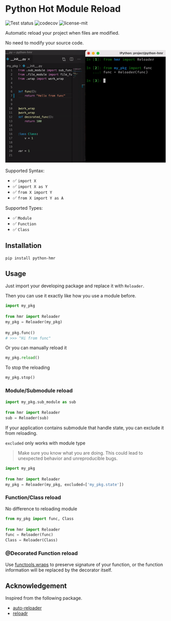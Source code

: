 # Python Hot Module Reload

![Test status](https://img.shields.io/github/workflow/status/Mr-Milk/python-hmr/Test?label=Test&logo=github&style=flat-square)
![codecov](https://img.shields.io/codecov/c/github/Mr-Milk/python-hmr?style=flat-square)
![license-mit](https://img.shields.io/github/license/Mr-Milk/python-hmr?color=blue&style=flat-square)

Automatic reload your project when files are modified.

No need to modify your source code.

![reload](img/reload_func.gif)

Supported Syntax:

- ✅ ```import X```
- ✅ ```import X as Y```
- ✅ ```from X import Y```
- ✅ ```from X import Y as A```

Supported Types:

- ✅ `Module`
- ✅ `Function`
- ✅ `Class`

## Installation

```shell
pip install python-hmr
```

## Usage

Just import your developing package and replace it with `Reloader`.

Then you can use it exactly like how you use a module before.

```python
import my_pkg

from hmr import Reloader
my_pkg = Reloader(my_pkg)

my_pkg.func()
# >>> "Hi from func"
```

Or you can manually reload it

```python
my_pkg.reload()
```

To stop the reloading

```python
my_pkg.stop()
```

### Module/Submodule reload

```python
import my_pkg.sub_module as sub

from hmr import Reloader
sub = Reloader(sub)
```

If your application contains submodule that handle state, 
you can exclude it from reloading.

`excluded` only works with module type

> Make sure you know what you are doing. 
> This could lead to unexpected behavior and unreproducible bugs.
```python
import my_pkg

from hmr import Reloader
my_pkg = Reloader(my_pkg, excluded=['my_pkg.state'])
```

### Function/Class reload

No difference to reloading module

```python
from my_pkg import func, Class

from hmr import Reloader
func = Reloader(func)
Class = Reloader(Class)
```

### @Decorated Function reload

Use [functools.wraps](https://docs.python.org/3/library/functools.html#functools.wraps) to preserve 
signature of your function, or the function information will be replaced by the decorator itself.

## Acknowledgement

Inspired from the following package.

- [auto-reloader](https://github.com/moisutsu/auto-reloader)
- [reloadr](https://github.com/hoh/reloadr)